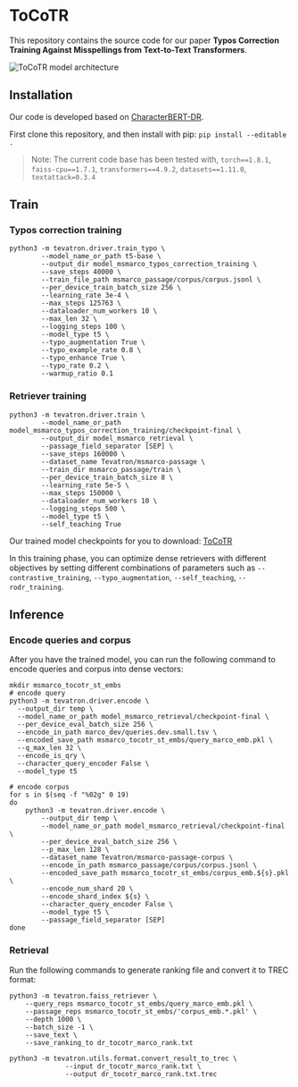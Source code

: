 # ToCoTR
This repository contains the source code for our paper **Typos Correction Training Against Misspellings from Text-to-Text Transformers**.

![ToCoTR model architecture](assets/ToCoTR.png)


## Installation
Our code is developed based on [CharacterBERT-DR](https://github.com/ielab/CharacterBERT-DR/).

First clone this repository, and then install with pip: `pip install --editable .`

> Note: The current code base has been tested with, `torch==1.8.1`, `faiss-cpu==1.7.1`, `transformers==4.9.2`, `datasets==1.11.0`, `textattack=0.3.4`


## Train

### Typos correction training
```
python3 -m tevatron.driver.train_typo \
        --model_name_or_path t5-base \
        --output_dir model_msmarco_typos_correction_training \
        --save_steps 40000 \
        --train_file_path msmarco_passage/corpus/corpus.jsonl \
        --per_device_train_batch_size 256 \
        --learning_rate 3e-4 \
        --max_steps 125763 \
        --dataloader_num_workers 10 \
        --max_len 32 \
        --logging_steps 100 \
        --model_type t5 \
        --typo_augmentation True \
        --typo_example_rate 0.8 \
        --typo_enhance True \
        --typo_rate 0.2 \
        --warmup_ratio 0.1
```

### Retriever training
```
python3 -m tevatron.driver.train \
        --model_name_or_path model_msmarco_typos_correction_training/checkpoint-final \
        --output_dir model_msmarco_retrieval \
        --passage_field_separator [SEP] \
        --save_steps 160000 \
        --dataset_name Tevatron/msmarco-passage \
        --train_dir msmarco_passage/train \
        --per_device_train_batch_size 8 \
        --learning_rate 5e-5 \
        --max_steps 150000 \
        --dataloader_num_workers 10 \
        --logging_steps 500 \
        --model_type t5 \
        --self_teaching True
```

Our trained model checkpoints for you to download: [ToCoTR](https://drive.google.com/file/d/1cIr0JvkoqPLsme_zWIDMlr7Ufw1Smo6w/view?usp=sharing)

In this training phase, you can optimize dense retrievers with different objectives by setting different combinations of parameters such as `--contrastive_training`, `--typo_augmentation`, `--self_teaching`, `--rodr_training`.

## Inference

### Encode queries and corpus
After you have the trained model, you can run the following command to encode queries and corpus into dense vectors:

```
mkdir msmarco_tocotr_st_embs
# encode query
python3 -m tevatron.driver.encode \
  --output_dir temp \
  --model_name_or_path model_msmarco_retrieval/checkpoint-final \
  --per_device_eval_batch_size 256 \
  --encode_in_path marco_dev/queries.dev.small.tsv \
  --encoded_save_path msmarco_tocotr_st_embs/query_marco_emb.pkl \
  --q_max_len 32 \
  --encode_is_qry \
  --character_query_encoder False \
  --model_type t5

# encode corpus
for s in $(seq -f "%02g" 0 19)
do
    python3 -m tevatron.driver.encode \
        --output_dir temp \
        --model_name_or_path model_msmarco_retrieval/checkpoint-final \
        --per_device_eval_batch_size 256 \
        --p_max_len 128 \
        --dataset_name Tevatron/msmarco-passage-corpus \
        --encode_in_path msmarco_passage/corpus/corpus.jsonl \
        --encoded_save_path msmarco_tocotr_st_embs/corpus_emb.${s}.pkl \
        --encode_num_shard 20 \
        --encode_shard_index ${s} \
        --character_query_encoder False \
        --model_type t5 \
        --passage_field_separator [SEP]
done
```

### Retrieval
Run the following commands to generate ranking file and convert it to TREC format:

```
python3 -m tevatron.faiss_retriever \
    --query_reps msmarco_tocotr_st_embs/query_marco_emb.pkl \
    --passage_reps msmarco_tocotr_st_embs/'corpus_emb.*.pkl' \
    --depth 1000 \
    --batch_size -1 \
    --save_text \
    --save_ranking_to dr_tocotr_marco_rank.txt

python3 -m tevatron.utils.format.convert_result_to_trec \
              --input dr_tocotr_marco_rank.txt \
              --output dr_tocotr_marco_rank.txt.trec
```
